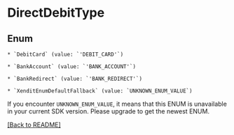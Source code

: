 # DirectDebitType




## Enum


    * `DebitCard` (value: `'DEBIT_CARD'`)

    * `BankAccount` (value: `'BANK_ACCOUNT'`)

    * `BankRedirect` (value: `'BANK_REDIRECT'`)

    * `XenditEnumDefaultFallback` (value: `UNKNOWN_ENUM_VALUE`)

If you encounter `UNKNOWN_ENUM_VALUE`, it means that this ENUM is unavailable in your current SDK version. Please upgrade to get the newest ENUM.


[[Back to README]](../../README.md)